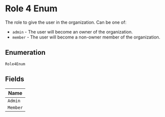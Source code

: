 
# Role 4 Enum

The role to give the user in the organization. Can be one of:

* `admin` - The user will become an owner of the organization.
* `member` - The user will become a non-owner member of the organization.

## Enumeration

`Role4Enum`

## Fields

| Name |
|  --- |
| `Admin` |
| `Member` |

